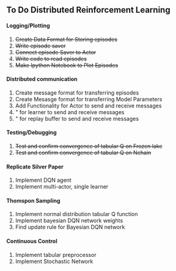 ## To Do Distributed Reinforcement Learning

#### Logging/Plotting

1. <s>Create Data Format for Storing episodes</s>
2. <s>Write episode saver</s>
3. <s>Connect episode Saver to Actor</s>
4. <s>Write code to read episodes</s>
5. <s>Make Ipython Notebook to Plot Episodes</s>

#### Distributed communication

1. Create message format for transferring episodes
2. Create Mesasge format for transferring Model Parameters
3. Add Functionality for Actor to send and receive messages
4. " for learner to send and receive messages
5. " for replay buffer to send and receive messages

#### Testing/Debugging

1. <s>Test and confirm convergence of tabular Q on Frozen lake</s>
2. <s>Test and confirm convergence of tabular Q on Nchain</s>

#### Replicate Silver Paper

1. Implement DQN agent
2. Implement multi-actor, single learner

#### Thomspon Sampling

1. Implement normal distribution tabular Q function
2. Implement bayesian DQN network weights
3. Find update rule for Bayesian DQN network

#### Continuous Control

1. Implement tabular preprocessor
2. Implement Stochastic Network
